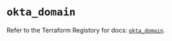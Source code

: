 # `okta_domain`

Refer to the Terraform Registory for docs: [`okta_domain`](https://registry.terraform.io/providers/okta/okta/4.6.3/docs/resources/domain).
